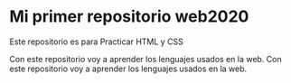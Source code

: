 # Mi primer repositorio web2020
Este repositorio es para Practicar HTML y CSS

Con este repositorio voy a aprender los lenguajes usados en la web.
Con este repositorio voy a aprender los lenguajes usados en la web.